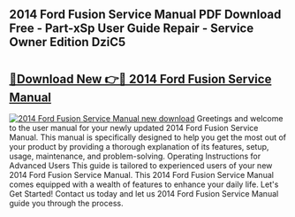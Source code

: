 ## 2014 Ford Fusion Service Manual PDF Download Free - Part-xSp User Guide Repair - Service Owner Edition DziC5

# <h2><a href="http://bc4082.oget.top/?id=2014+Ford+Fusion+Service+Manual">🔗Download New 👉🔴 2014 Ford Fusion Service Manual</a></h2>

[![2014 Ford Fusion Service Manual new download](https://i.imgur.com/5g1atiW.png)](http://bc4082.oget.top/?id=2014+Ford+Fusion+Service+Manual)
Greetings and welcome to the user manual for your newly updated 2014 Ford Fusion Service Manual. This manual is specifically designed to help you get the most out of your product by providing a thorough explanation of its features, setup, usage, maintenance, and problem-solving. Operating Instructions for Advanced Users This guide is tailored to experienced users of your new 2014 Ford Fusion Service Manual. This 2014 Ford Fusion Service Manual comes equipped with a wealth of features to enhance your daily life. Let's Get Started! Contact us today and let us 2014 Ford Fusion Service Manual guide you through the process.
